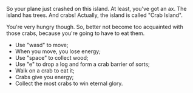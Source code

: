 So your plane just crashed on this island. At least, you've got an ax. The island has trees. And crabs! Actually, the island is called "Crab Island".

You're very hungry though. So, better not become too acquainted with those crabs, because you're going to have to eat them.

* Use "wasd" to move;
* When you move, you lose energy;
* Use "space" to collect wood;
* Use "e" to drop a log and form a crab barrier of sorts;
* Walk on a crab to eat it;
* Crabs give you energy;
* Collect the most crabs to win eternal glory.